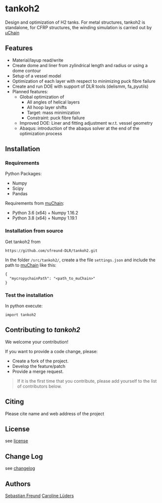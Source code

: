 # tankoh2
Design and optimization of H2 tanks. 
For metal structures, tankoh2 is standalone, for CFRP structures, 
the winding simulation is carried out by [µChain](https://www.mefex.de/software/)

## Features 

- Material/layup read/write
- Create dome and liner from zylindrical length and radius or using a dome contour
- Setup of a vessel model
- Optimization of each layer with respect to minimizing puck fibre failure
- Create and run DOE with support of DLR tools (delismm, fa_pyutils)
- Planned features:
  - Global optimization of 
    - All angles of helical layers
    - All hoop layer shifts
    - Target: mass minimization
    - Constraint: puck fibre failure
  - Improved DOE: Liner and fitting adjustment w.r.t. vessel geometry
  - Abaqus: introduction of the abaqus solver at the end of the optimization process

## Installation

### Requirements

Python Packages:
- Numpy
- Scipy
- Pandas

Requirements from [muChain](https://www.mefex.de/software/):
- Python 3.6 (x64) + Numpy 1.16.2
- Python 3.8 (x64) + Numpy 1.19.1


### Installation from source
Get tankoh2 from 

```
https://github.com/sfreund-DLR/tankoh2.git
```
In the folder `/src/tankoh2/`, create a the file `settings.json`
and include the path to [muChain](https://www.mefex.de/software/) like this:

```
{
  "mycropychainPath": "<path_to_muChain>"
}
```

### Test the installation
In python execute: 

```
import tankoh2
```

   

## Contributing to _tankoh2_

We welcome your contribution!

If you want to provide a code change, please:

* Create a fork of the project.
* Develop the feature/patch
* Provide a merge request.

> If it is the first time that you contribute, please add yourself to the list
> of contributors below.


## Citing

Please cite name and web address of the project

## License

see [license](LICENSE.md)

## Change Log

see [changelog](changelog.md)

## Authors

[Sebastian Freund](mailto:sebastian.freund@dlr.de)
[Caroline Lüders](mailto:caroline.lueders@dlr.de)




